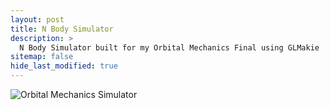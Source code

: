 ```yaml
---
layout: post
title: N Body Simulator
description: >
  N Body Simulator built for my Orbital Mechanics Final using GLMakie
sitemap: false
hide_last_modified: true
---
```


![Orbital Mechanics Simulator](/assets/gifs/Trajectory.gif)

